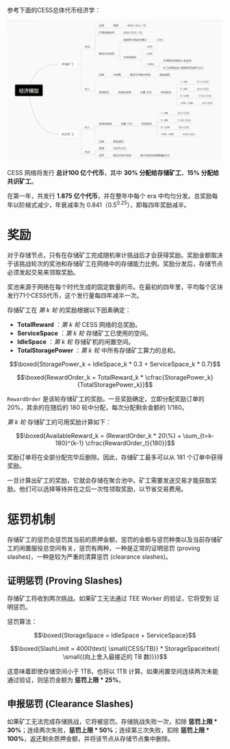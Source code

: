 参考下面的CESS总体代币经济学：

![CESS 代币经济](../assets/storage-miner/reward/tokenomics-v1.png)

CESS 网络将发行 **总计100 亿个代币**，其中 **30% 分配给存储矿工**，**15% 分配给共识矿工**。

在第一年，共发行 **1.875 亿个代币**，并在整年中每个 era 中均匀分发。总奖励每年以阶梯式减少，年衰减率为 0.841（0.5<sup>0.25</sup>），即每四年奖励减半。

# 奖励

对于存储节点，只有在存储矿工完成随机审计挑战后才会获得奖励。奖励金额取决于该挑战轮次的奖池和存储矿工在网络中的存储能力比例。奖励分发后，存储节点必须发起交易来领取奖励。

奖池来源于网络在每个时代生成的固定数量的币。在最初的四年里，平均每个区块发行71个CESS代币，这个发行量每四年减半一次。

存储矿工在 *第 k 轮* 的奖励根据以下因素确定：

- **TotalReward** ：*第 k 轮* CESS 网络的总奖励。
- **ServiceSpace** ：*第 k 轮* 存储矿工已使用的空间。
- **IdleSpace** ：*第 k 轮* 存储矿机的闲置空间。
- **TotalStoragePower** ：*第 k 轮* 中所有存储矿工算力的总和。

$$\boxed{StoragePower_k = IdleSpace_k * 0.3 + ServiceSpace_k * 0.7}$$

$$\boxed{RewardOrder_k = TotalReward_k * \cfrac{StoragePower_k}{TotalStoragePower_k}}$$

`RewardOrder` 是该轮存储矿工的奖励。一旦奖励确定，立即分配奖励订单的 20%，其余的在随后的 180 轮中分配，每次分配剩余金额的 1/180。

*第 k 轮* 存储矿工的可用奖励计算如下：

$$\boxed{AvailableReward_k = (RewardOrder_k * 20\%) + \sum_{t=k-180}^{k-1} \cfrac{RewardOrder_t}{180}}$$

奖励订单将在全部分配完毕后删除。因此，存储矿工最多可以从 181 个订单中获得奖励。

一旦计算出矿工的奖励，它就会存储在聚合池中。矿工需要发送交易才能获取奖励。他们可以选择等待并在之后一次性领取奖励，以节省交易费用。

# 惩罚机制

存储矿工的惩罚会惩罚其当前的质押金额，惩罚的金额与惩罚种类以及当前存储矿工的闲置服役总空间有关，惩罚有两种，一种是正常的证明惩罚 (proving slashes)，一种是较为严重的清算惩罚 (clearance slashes)。

## 证明惩罚 (Proving Slashes)

存储矿工将收到两次挑战。如果矿工无法通过 TEE Worker 的验证，它将受到 证明惩罚。

惩罚算法：

$$\boxed{StorageSpace = IdleSpace + ServiceSpace}$$

$$\boxed{SlashLimit = 4000\text{ \small{CESS/TB}} * StorageSpace\text{ \small{(向上舍入最接近的 TB 数)}}}$$

这意味着即使存储空间小于 1TB，也将以 1TB 计算。如果闲置空间连续两次未能通过验证，则惩罚金额为 **惩罚上限 * 25%**。

## 申报惩罚 (Clearance Slashes)

如果矿工无法完成存储挑战，它将被惩罚。存储挑战失败一次，扣除 **惩罚上限 * 30%**；连续两次失败，**惩罚上限 * 50%**；连续第三次失败，扣除 **惩罚上限 * 100%**，返还剩余质押金额，并将该节点从存储节点集中删除。
